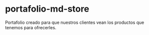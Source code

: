 # portafolio-md-store
Portafolio creado para que nuestros clientes vean los productos que tenemos para ofrecerles.
